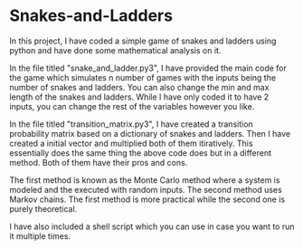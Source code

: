 # Snakes-and-Ladders
In this project, I have coded a simple game of snakes and ladders using python and have done some mathematical analysis on it.

In the file titled "snake_and_ladder.py3", I have provided the main code for the game which simulates n number of games with the inputs being the number of snakes and ladders. You can also change the min and max length of the snakes and ladders. While I have only coded it to have 2 inputs, you can change the rest of the variables however you like.

In the file titled "transition_matrix.py3", I have created a transition probability matrix based on a dictionary of snakes and ladders. Then I have created a initial vector and multiplied both of them itiratively. This essentially does the same thing the above code does but in a different method. Both of them have their pros and cons. 

The first method is known as the Monte Carlo method where a system is modeled and the executed with random inputs. The second method uses Markov chains. The first method is more practical while the second one is purely theoretical.

I have also included a shell script which you can use in case you want to run it multiple times.

